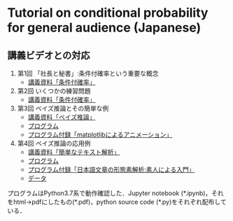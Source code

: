 # Tutorial on conditional probability for general audience (Japanese)

## 講義ビデオとの対応

1. 第1回 「社長と秘書」:条件付確率という重要な概念
   - [講義資料「条件付確率」](./01_cond_prob/cond_prob.pdf)
2. 第2回 いくつかの練習問題
   - [講義資料「条件付確率」](./01_cond_prob/cond_prob.pdf)
3. 第3回 ベイズ推論とその簡単な例
   - [講義資料「ベイズ推論」](./02_bayes_infer/bayes_infer.pdf)
   - [プログラム](./02_bayes_infer/bayes_infer.ipynb)
   - [プログラム付録「matplotlibによるアニメーション」](./02_bayes_infer/howto_matplotlib_animation.ipynb)
4. 第4回 ベイズ推論の応用例
   - [講義資料「簡単なテキスト解析」](./03_naive_bayes/naive_bayes.pdf)
   - [プログラム](./03_naive_bayes/prog_naive_bayes.ipynb)
   - [プログラム付録「日本語文章の形態素解析:素人による入門」](./03_naive_bayes/howto_text-analysis_mecab.ipynb)
   - [データ](./03_naive_bayes/data)

プログラムはPython3.7系で動作確認した．Jupyter notebook (\*.ipynb)，それをhtml→pdfにしたもの(*.pdf)，python source code (\*.py)をそれぞれ配布している．




